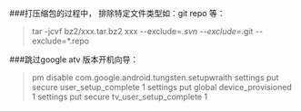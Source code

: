 ###打压缩包的过程中， 排除特定文件类型如：git repo 等：
> tar -jcvf bz2/xxx.tar.bz2 xxx --exclude=*.svn --exclude=*.git --exclude=*.repo

###跳过google atv 版本开机向导：
> pm disable com.google.android.tungsten.setupwraith
> settings put secure user_setup_complete 1
> settings put global device_provisioned 1
> settings put secure tv_user_setup_complete 1
